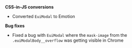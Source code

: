 **CSS-in-JS conversions**

- Converted `EuiModal` to Emotion

**Bug fixes**

- Fixed a bug with `EuiModal` where the `mask-image` from the `.euiModalBody__overflow` was getting visible in Chrome